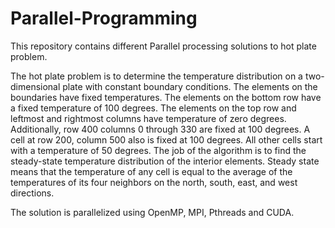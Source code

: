 # Parallel-Programming
This repository contains different Parallel processing solutions to hot plate problem.

The hot plate problem is to determine the temperature distribution on a two-dimensional plate with constant boundary conditions. The elements on the boundaries have fixed temperatures. The elements on the bottom row have a fixed temperature of 100 degrees. The elements on the top row and leftmost and rightmost columns have temperature of zero degrees. Additionally, row 400 columns 0 through 330 are fixed at 100 degrees. A cell at row 200, column 500 also is fixed at 100 degrees. All other cells start with a temperature of 50 degrees. The job of the algorithm is to find the steady-state temperature distribution of the interior elements. Steady state means that the temperature of any cell is equal to the average of the temperatures of its four neighbors on the north, south, east, and west directions.

The solution is parallelized using OpenMP, MPI, Pthreads and CUDA.
